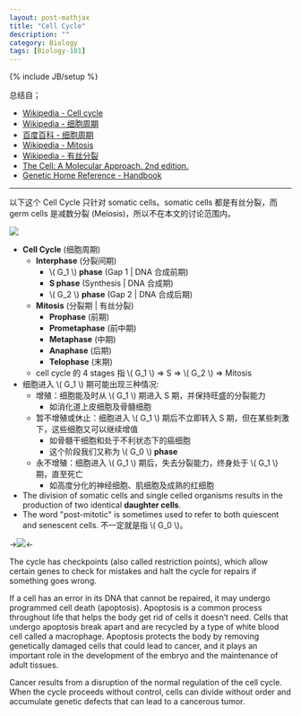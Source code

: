 ```yaml
---
layout: post-mathjax
title: "Cell Cycle"
description: ""
category: Biology
tags: [Biology-101]
---
```

{% include JB/setup %}

总结自；

- [Wikipedia - Cell cycle](https://en.wikipedia.org/wiki/Cell_cycle)
- [Wikipedia - 细胞周期](https://zh.wikipedia.org/wiki/%E7%B4%B0%E8%83%9E%E9%80%B1%E6%9C%9F)
- [百度百科 - 细胞周期](http://baike.baidu.com/view/254458.htm)
- [Wikipedia - Mitosis](https://en.wikipedia.org/wiki/Mitosis)
- [Wikipedia - 有丝分裂](https://zh.wikipedia.org/wiki/%E6%9C%89%E7%B5%B2%E5%88%86%E8%A3%82)
- [The Cell: A Molecular Approach. 2nd edition.](http://www.ncbi.nlm.nih.gov/books/NBK9876/)
- [Genetic Home Reference - Handbook](http://ghr.nlm.nih.gov/handbook)

-----

以下这个 Cell Cycle 只针对 somatic cells。somatic cells 都是有丝分裂，而 germ cells 是减数分裂 (Meiosis)，所以不在本文的讨论范围内。

![](https://bn1304files.storage.live.com/y3pI36zQ7VoYM3Hwi3J_OKa4rNWkEOxEaOOL0eslL0WRw3xhgLFACBc_EoaH2zXMNWZwPZz47Y8x76EQUYjcplLydG5GtTuKp1n_igwbt4uoLF3iGFf48cZVP829pKMdFYQpNTXWH_VhNPBuZNEveXe0A/Cell-Cycle-Phases.png?psid=1&width=812&height=349&cropMode=center)


- **Cell Cycle** (细胞周期)
	- **Interphase** (分裂间期)
		- \\( G\_1 \\) **phase** (Gap 1 | DNA 合成前期)
		- **S phase** (Synthesis | DNA 合成期)
		- \\( G\_2 \\) **phase** (Gap 2 | DNA 合成后期)
	- **Mitosis** (分裂期 | 有丝分裂)
		- **Prophase** (前期)
		- **Prometaphase** (前中期)
		- **Metaphase** (中期)
		- **Anaphase** (后期)
		- **Telophase** (末期)
	- cell cycle 的 4 stages 指 \\( G\_1 \\) => S => \\( G\_2 \\) => Mitosis
- 细胞进入 \\( G\_1 \\) 期可能出现三种情况: 
	- 增殖：细胞能及时从 \\( G\_1 \\) 期进入 S 期，并保持旺盛的分裂能力
		- 如消化道上皮细胞及骨髓细胞
	- 暂不增殖或休止：细胞进入 \\( G\_1 \\) 期后不立即转入 S 期，但在某些刺激下，这些细胞又可以继续增值
		- 如骨髓干细胞和处于不利状态下的癌细胞
		- 这个阶段我们又称为 \\( G\_0 \\) **phase**
	- 永不增殖：细胞进入 \\( G\_1 \\) 期后，失去分裂能力，终身处于 \\( G\_1 \\) 期，直至死亡
		- 如高度分化的神经细胞、肌细胞及成熟的红细胞
- The division of somatic cells and single celled organisms results in the production of two identical **daughter cells**.
- The word "post-mitotic" is sometimes used to refer to both quiescent and senescent cells. 不一定就是指 \\( G\_0 \\)。

->![](https://byfiles.storage.live.com/y3pcYFWk2tK6Mrd12r4LwzpFpwGrhtF0aohnFxpvZdjFdBrzQ0M6QJg_pbESKSLKz-jyX4e2-K9MumNEpfF6xbQniOmbN_Z_1itDBoch32GwR7W-dwCfIzxgKkgGUUAQCwzURNEOSfXtop6yJlE1v4QZg/Schematic-of-the-cell-cycle.png?psid=1&width=324&height=410&cropMode=center)<-

The cycle has checkpoints (also called restriction points), which allow certain genes to check for mistakes and halt the cycle for repairs if something goes wrong.

If a cell has an error in its DNA that cannot be repaired, it may undergo programmed cell death (apoptosis). Apoptosis is a common process throughout life that helps the body get rid of cells it doesn’t need. Cells that undergo apoptosis break apart and are recycled by a type of white blood cell called a macrophage. Apoptosis protects the body by removing genetically damaged cells that could lead to cancer, and it plays an important role in the development of the embryo and the maintenance of adult tissues.

Cancer results from a disruption of the normal regulation of the cell cycle. When the cycle proceeds without control, cells can divide without order and accumulate genetic defects that can lead to a cancerous tumor.
